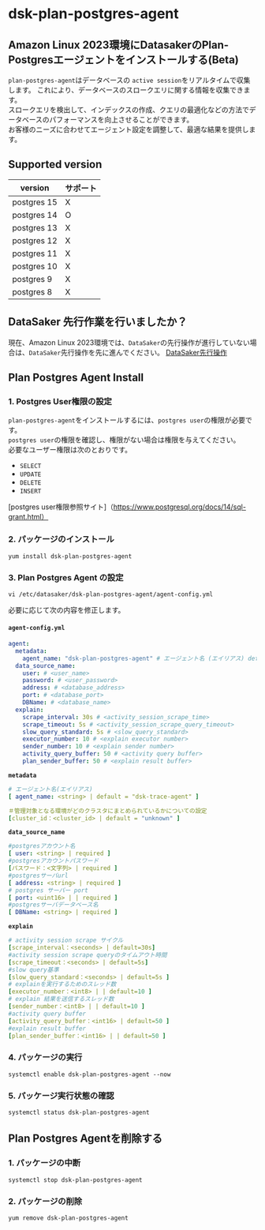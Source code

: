 # dsk-plan-postgres-agent

## Amazon Linux 2023環境にDatasakerのPlan-Postgresエージェントをインストールする(Beta)

`plan-postgres-agent`はデータベースの `active session`をリアルタイムで収集します。
これにより、データベースのスロークエリに関する情報を収集できます。\
スロークエリを検出して、インデックスの作成、クエリの最適化などの方法でデータベースのパフォーマンスを向上させることができます。\
お客様のニーズに合わせてエージェント設定を調整して、最適な結果を提供します。

## Supported version

| version |サポート|
| ----------- | ------- |
| postgres 15 | X |
| postgres 14 | O |
| postgres 13 | X |
| postgres 12 | X |
| postgres 11 | X |
| postgres 10 | X |
| postgres 9 | X |
| postgres 8 | X |

## DataSaker 先行作業を行いましたか？

現在、Amazon Linux 2023環境では、`DataSaker`の先行操作が進行していない場合は、`DataSaker`先行操作を先に進んでください。 [DataSaker先行操作](dsk-plan-postgres-agent/kor/$%7BPREPARATION\_MANUAL\_KR%7D/)

## Plan Postgres Agent Install

### 1. Postgres User権限の設定

`plan-postgres-agent`をインストールするには、`postgres user`の権限が必要です。\
`postgres user`の権限を確認し、権限がない場合は権限を与えてください。\
必要なユーザー権限は次のとおりです。

* `SELECT`
* `UPDATE`
* `DELETE`
* `INSERT`

[postgres user権限参照サイト]（https://www.postgresql.org/docs/14/sql-grant.html）

### 2. パッケージのインストール

```shell
yum install dsk-plan-postgres-agent
```

### 3. Plan Postgres Agent の設定

```shell
vi /etc/datasaker/dsk-plan-postgres-agent/agent-config.yml
```

必要に応じて次の内容を修正します。

#### `agent-config.yml`

``` yaml
agent:
  metadata:
    agent_name: "dsk-plan-postgres-agent" # エージェント名 (エイリアス) default=dsk-plan-postgres-agent
  data_source_name:
    user: # <user_name>
    password: # <user_password>
    address: # <database_address>
    port: # <database_port>
    DBName: # <database_name>
  explain:
    scrape_interval: 30s # <activity_session_scrape_time>
    scrape_timeout: 5s # <activity_session_scrape_query_timeout>
    slow_query_standard: 5s # <slow_query_standard>
    executor_number: 10 # <explain executor number>
    sender_number: 10 # <explain sender number>
    activity_query_buffer: 50 # <activity query buffer>
    plan_sender_buffer: 50 # <explain result buffer>
```

**`metadata`**

``` yaml
# エージェント名(エイリアス)
[ agent_name: <string> | default = "dsk-trace-agent" ]

＃管理対象となる環境がどのクラスタにまとめられているかについての設定
[cluster_id：<cluster_id> | default = "unknown" ]
```

**`data_source_name`**

``` yaml
#postgresアカウント名
[ user: <string> | required ]
#postgresアカウントパスワード
[パスワード：<文字列> | required ]
#postgresサーバurl
[ address: <string> | required ]
# postgres サーバー port
[ port: <uint16> | | required ]
#postgresサーバデータベース名
[ DBName: <string> | required ]
```

**`explain`**

``` yaml
# activity session scrape サイクル
[scrape_interval：<seconds> | default=30s]
#activity session scrape queryのタイムアウト時間
[scrape_timeout：<seconds> | default=5s]
#slow query基準
[slow_query_standard：<seconds> | default=5s ]
# explainを実行するためのスレッド数
[executor_number：<int8> | | default=10 ]
# explain 結果を送信するスレッド数
[sender_number：<int8> | | default=10 ]
#activity query buffer
[activity_query_buffer：<int16> | default=50 ]
#explain result buffer
[plan_sender_buffer：<int16> | | default=50 ]
```

### 4. パッケージの実行

```shell
systemctl enable dsk-plan-postgres-agent --now
```

### 5. パッケージ実行状態の確認

```shell
systemctl status dsk-plan-postgres-agent
```

## Plan Postgres Agentを削除する

### 1. パッケージの中断

```shell
systemctl stop dsk-plan-postgres-agent
```

### 2. パッケージの削除

```shell
yum remove dsk-plan-postgres-agent
```